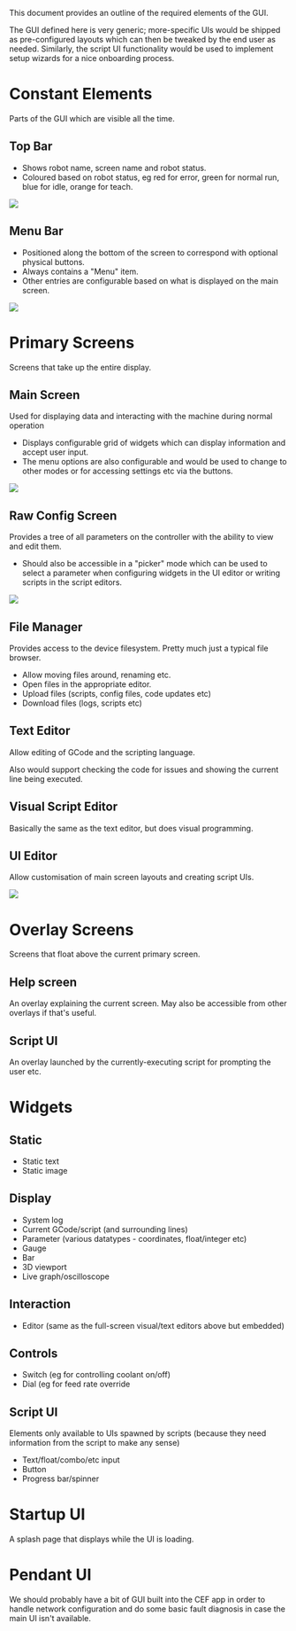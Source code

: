 This document provides an outline of the required elements of the GUI.

The GUI defined here is very generic; more-specific UIs would be shipped as pre-configured layouts which can then be tweaked by the end user as needed.
Similarly, the script UI functionality would be used to implement setup wizards for a nice onboarding process.

# Constant Elements

Parts of the GUI which are visible all the time.

## Top Bar

- Shows robot name, screen name and robot status.
- Coloured based on robot status, eg red for error, green for normal run, blue for idle, orange for teach.

![](./GUI-topbar.svg)

## Menu Bar

- Positioned along the bottom of the screen to correspond with optional physical buttons.
- Always contains a "Menu" item.
- Other entries are configurable based on what is displayed on the main screen.

![](./GUI-menubar.svg)

# Primary Screens

Screens that take up the entire display.

## Main Screen

Used for displaying data and interacting with the machine during normal operation

- Displays configurable grid of widgets which can display information and accept user input.
- The menu options are also configurable and would be used to change to other modes or for accessing settings etc via the buttons.

![](./GUI-main.svg)

## Raw Config Screen

Provides a tree of all parameters on the controller with the ability to view and edit them.

- Should also be accessible in a "picker" mode which can be used to select a parameter when configuring widgets in the UI editor or writing scripts in the script editors.

![](./GUI-config-tree.svg)

## File Manager

Provides access to the device filesystem. Pretty much just a typical file browser.

- Allow moving files around, renaming etc.
- Open files in the appropriate editor.
- Upload files (scripts, config files, code updates etc)
- Download files (logs, scripts etc)

## Text Editor

Allow editing of GCode and the scripting language.

Also would support checking the code for issues and showing the current line being executed.

## Visual Script Editor

Basically the same as the text editor, but does visual programming.

## UI Editor

Allow customisation of main screen layouts and creating script UIs.

![](./GUI-ui-editor.svg)

# Overlay Screens

Screens that float above the current primary screen.

## Help screen

An overlay explaining the current screen. May also be accessible from other overlays if that's useful.

## Script UI

An overlay launched by the currently-executing script for prompting the user etc.

# Widgets

## Static

- Static text
- Static image

## Display

- System log
- Current GCode/script (and surrounding lines)
- Parameter (various datatypes - coordinates, float/integer etc)
- Gauge
- Bar
- 3D viewport
- Live graph/oscilloscope

## Interaction

- Editor (same as the full-screen visual/text editors above but embedded)

## Controls

- Switch (eg for controlling coolant on/off)
- Dial (eg for feed rate override

## Script UI

Elements only available to UIs spawned by scripts (because they need information from the script to make any sense)

- Text/float/combo/etc input
- Button
- Progress bar/spinner

# Startup UI

A splash page that displays while the UI is loading.

# Pendant UI

We should probably have a bit of GUI built into the CEF app in order to handle network configuration and do some basic fault diagnosis in case the main UI isn't available.
